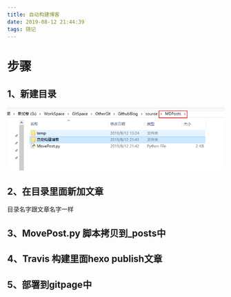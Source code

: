 ```yaml
---
title: 自动构建博客
date: 2019-08-12 21:44:39
tags: 随记
---
```

# 步骤

## 1、新建目录
![](Img/2019-08-12-21-45-37.png)

## 2、在目录里面新加文章 
目录名字跟文章名字一样

## 3、MovePost.py 脚本拷贝到_posts中

## 4、Travis 构建里面hexo publish文章

## 5、部署到gitpage中